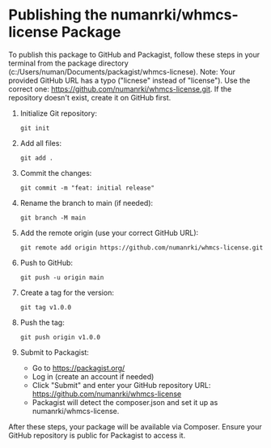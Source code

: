 # Publishing the numanrki/whmcs-license Package

To publish this package to GitHub and Packagist, follow these steps in your terminal from the package directory (c:/Users/numan/Documents/packagist/whmcs-licnese). Note: Your provided GitHub URL has a typo ("licnese" instead of "license"). Use the correct one: https://github.com/numanrki/whmcs-license.git. If the repository doesn't exist, create it on GitHub first.

1. Initialize Git repository:
   ```
   git init
   ```

2. Add all files:
   ```
   git add .
   ```

3. Commit the changes:
   ```
   git commit -m "feat: initial release"
   ```

4. Rename the branch to main (if needed):
   ```
   git branch -M main
   ```

5. Add the remote origin (use your correct GitHub URL):
   ```
   git remote add origin https://github.com/numanrki/whmcs-license.git
   ```

6. Push to GitHub:
   ```
   git push -u origin main
   ```

7. Create a tag for the version:
   ```
   git tag v1.0.0
   ```

8. Push the tag:
   ```
   git push origin v1.0.0
   ```

9. Submit to Packagist:
   - Go to https://packagist.org/
   - Log in (create an account if needed)
   - Click "Submit" and enter your GitHub repository URL: https://github.com/numanrki/whmcs-license
   - Packagist will detect the composer.json and set it up as numanrki/whmcs-license.

After these steps, your package will be available via Composer. Ensure your GitHub repository is public for Packagist to access it.